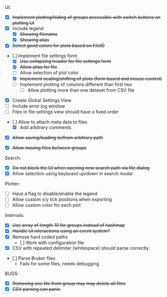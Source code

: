 UI:
- [x] ~~Implement plotting/hiding of groups accessible with switch
      buttons on plotting UI~~
- [x] Include legend
  - [x] ~~Showing filename~~
  - [x] ~~Showing alias~~
- [x] ~~Select good colors for plots based on FileID~~
- [.] Implement file settings form
  - [x] ~~Use collapsing header for file settings form~~
  - [x] ~~Allow alias for file~~
  - [ ] Allow selection of plot color
  - [x] ~~Implement scaling/shifting of plots (form based and mouse control)~~
  - [ ] Implement plotting of columns different than first two
    - [ ] Allow plotting more than one dataset from CSV file
- [x] Create Global Settings View
- [ ] Include error log window 
- [ ] Files in file settings view should have a fixed order
- [.] Allow to attach meta data to files
  - [x] Add arbitrary comments
- [x] ~~Allow saving/loading to/from arbitrary path~~

- [x] ~~Allow moving files between groups~~

Search:
- [x] ~~Do not block the UI when opening new search path via file dialog~~
- [x] Allow selection using keyboard up/down in search modal

Plotter:
- [ ] Have a flag to disable/enable the legend
- [ ] Allow custom x/y tick positions when exporting
- [ ] Allow custom color for each plot

Internals:
- [x] ~~Use array of length 10 for groups instead of hashmap~~
- [x] ~~Handle UI interactions using an event system?~~
- [x] Remove hard coded paths
  - [.] Work with configuration file
- [x] CSV with repeated delimiter (whitespace) should parse correctly
- [.] Parse Bruker files
  - Fails for some files, needs debugging

BUGS:
- [x] ~~Removing one file from group may may delete all files~~
- [x] ~~CSV parsing can panic~~
